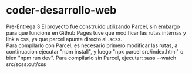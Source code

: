 # coder-desarrollo-web
Pre-Entrega 3
El proyecto fue construido utilizando Parcel, sin embargo para que funcione en Github Pages tuve que modificar las rutas internas y link a css, ya que parcel apunta directo al .scss.  
Para compilarlo con Parcel, es necesario primero modificar las rutas, a continuacion ejecutar "npm install", y luego "npx parcel src/index.html" o bien "npm run dev".
Para compilarlo sin Parcel, ejecutar: sass --watch src/scss:out/css